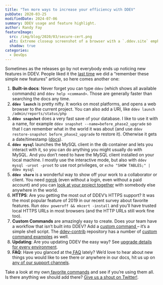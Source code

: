 ```yaml
---
title: "Ten more ways to increase your efficiency with DDEV"
pubDate: 2020-03-25
modifiedDate: 2024-07-06
summary: DDEV usage and feature highlight.
author: Randy Fay
featureImage:
  src: /img/blog/2020/03/secure-cert.png
  alt: Extreme closeup screenshot of a browser with a `.ddev.site` emphasizing “Connection is secure”
  shadow: true
categories:
  - DevOps
---
```


Sometimes as the releases go by not everybody ends up noticing new features in DDEV. People liked it the [last time](https://ddev.com/blog/eight-more-ways-to-get-the-most-out-of-ddev-local/) we did a “remember these simple new features” article, so here comes another one:

1. **Built-in docs**: Never forget you can type `ddev` (which shows all available commands) and `ddev help <command>`. Those are generally faster than searching the docs any time.
2. **`ddev launch`** is pretty nifty. It works on most platforms, and opens a web browser to the current project. You can also add a URI, like `ddev launch /admin/reports/status/php`
3. **`ddev snapshot`** does a very fast save of your database. I like to use it with a name, for example `ddev snapshot --name=before_phase2_upgrade` so that I can remember what in the world it was about (and use `ddev restore-snapshot before_phase2_upgrade` to restore it). Otherwise it gets a date/timestamp ([docs](https://ddev.readthedocs.io/en/stable/users/cli-usage/#snapshotting-and-restoring-a-database)).
4. **`ddev mysql`** launches the MySQL client in the db container and lets you interact with it, so you can do anything you might usually do with MySQL. And you don’t need to have the MySQL client installed on your local machine. I mostly use the interactive mode, but also with `ddev mysql -uroot -proot` to use root privileges, or `echo "SHOW TABLES;" | ddev mysql`
5. **`ddev share`** is a wonderful way to show off your work to a collaborator or client. You need [ngrok](https://ngrok.com/) (even without a login, even without a paid account) and you can [look at your project together](https://ddev.com/blog/sharing-a-ddev-local-project-with-other-collaborators/) with somebody else anywhere in the world.
6. **HTTPS**: Are you getting the most out of DDEV’s HTTPS support? It was the most popular feature of 2019 in our recent survey about favorite features. Run `ddev poweroff && mkcert -install` and you’ll have trusted local HTTPS URLs in most browsers (and the HTTP URLs still work fine too).
7. **Custom Commands** are amazingly easy to create. Does your team have a workflow that isn’t built into DDEV? Add a [custom command ](https://ddev.readthedocs.io/en/stable/users/extend/custom-commands/)– it’s a simple shell script. The [ddev-contrib](https://github.com/ddev/ddev-contrib) repository has a number of [custom command examples](https://github.com/ddev/ddev-contrib#custom-command-examples) as well.
8. **Updating**: Are you updating DDEV the easy way? See [upgrade details for every environment](https://ddev.readthedocs.io/en/stable/users/install/ddev-upgrade/).
9. **FAQ**: Have you glanced at the[ FAQ](https://ddev.readthedocs.io/en/stable/users/usage/faq/) lately? We’d love to hear about new things you would like to see there or anywhere in our docs, hit us up on [any of our support channels](https://ddev.readthedocs.io/en/stable/users/support/).

Take a look at my own[ favorite commands](https://ddev.readthedocs.io/en/stable/users/cli-usage/#favorite-commands) and see if you’re using them all. Is there anything we should add there? [Give us a shout on Twitter!](http://twitter.com/randyfay).
